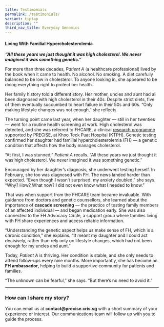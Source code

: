 ```yaml
---
title: Testimonials
permalink: /testimonials/
variant: tiptap
description: ""
third_nav_title: Everyday Genomics
---
```

<h4><strong>Living With Familial Hypercholesterolemia</strong></h4>
<p><strong><em>“All these years we just thought it was high cholesterol. We never imagined it was something genetic.”</em></strong>
</p>
<p>For more than three decades, <em>Patient A</em> (a healthcare professional)
lived by the book when it came to health. No alcohol. No smoking. A diet
carefully balanced to be low in cholesterol. To anyone looking in, she
appeared to be doing everything right to protect her health.</p>
<p>Her family history told a different story. Her mother, uncles and aunt
had all been diagnosed with high cholesterol in their 40s. Despite strict
diets, five of them eventually succumbed to heart failure in their 50s
and 60s. “Only making lifestyle changes was not enough,” she reflects.</p>
<p>The turning point came last year, when her daughter — still in her twenties
— went for a routine health screening at work. High cholesterol was detected,
and she was referred to FHCARE, a clinical <a href="https://www.npm.sg/news-and-events/editorial-features/getting-to-the-heart-of-the-matter/" rel="noopener noreferrer nofollow" target="_blank">research programme</a> supported
by PRECISE, at Khoo Teck Puat Hospital (KTPH). Genetic testing confirmed
her daughter had familial hypercholesterolemia (FH) — a genetic condition
that affects how the body manages cholesterol.</p>
<p>“At first, I was stunned,” <em>Patient A</em> recalls. “All these years
we just thought it was high cholesterol. We never imagined it was something
genetic.”</p>
<p>Encouraged by her daughter’s diagnosis, she underwent testing herself.
In February, she too was diagnosed with FH. The news landed harder than
expected. “Even though I wasn’t surprised, my anxiety doubled,” she says.
“Why? How? What now? I did not even know what I needed to know.”</p>
<p>That was when support from the FHCARE team became invaluable. With guidance
from doctors and genetic counsellors, she learned about the importance
of <strong>cascade screening</strong> — the practice of testing family members
of an affected individual — and began medication early. She was also connected
to the FH Advocacy Circle, a support group where families living with FH
share experiences and access reliable information.</p>
<p>“Understanding the genetic aspect helps us make sense of FH, which is
a chronic condition,” she explains. “It meant my daughter and I could act
decisively, rather than rely only on lifestyle changes, which had not been
enough for my uncles and aunt.”</p>
<p>Today, <em>Patient A</em> is thriving. Her condition is stable, and she
only needs to attend follow-ups every nine months. More importantly, she
has become an <strong>FH ambassador</strong>, helping to build a supportive
community for patients and families.</p>
<p>“The unknown can be fearful,” she says. “But there’s no need to avoid
it.”</p>
<p></p>
<hr>
<h3><strong>How can I share my story?</strong></h3>
<p>You can email us at <strong><a rel="noopener noreferrer nofollow" target="_blank">contact@precise.cris.sg</a></strong> with
a short summary of your experience or interest. Our communications team
will follow up with you to guide the process.</p>
<p>&nbsp;</p>